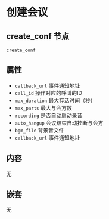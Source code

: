 # 创建会议

## create_conf 节点
```
create_conf
```

## 属性
- `callback_url`            事件通知地址
- `call_id`                 操作对应的呼叫的ID
- `max_duration`            最大存活时间（秒）
- `max_parts`               最大与会方数
- `recording`               是否自动启动录音
- `auto_hangup`             会议结束自动挂断与会方
- `bgm_file`                背景音文件
- `callback_url`            事件通知地址

## 内容
无

## 嵌套
无
